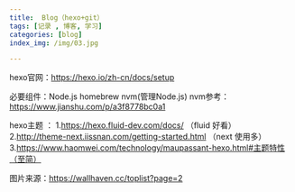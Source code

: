 ```yaml
---
title:  Blog（hexo+git）
tags: [记录 , 博客, 学习]
categories: [blog]
index_img: /img/03.jpg

---
```




hexo官网：https://hexo.io/zh-cn/docs/setup

必要组件：Node.js homebrew nvm(管理Node.js)
                  nvm参考：https://www.jianshu.com/p/a3f8778bc0a1

hexo主题 ：
1.https://hexo.fluid-dev.com/docs/  （fluid 好看）
2.http://theme-next.iissnan.com/getting-started.html （next 使用多）
3.https://www.haomwei.com/technology/maupassant-hexo.html#主题特性（至简）

图片来源：https://wallhaven.cc/toplist?page=2

